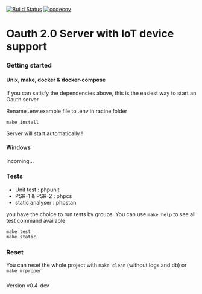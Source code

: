 [![Build Status](https://travis-ci.org/tigerwill90/Oauth-IoT.svg?branch=0.x)](https://travis-ci.org/tigerwill90/Oauth-IoT)
[![codecov](https://codecov.io/gh/tigerwill90/Oauth-IoT/branch/0.x/graph/badge.svg)](https://codecov.io/gh/tigerwill90/Oauth-IoT)
# Oauth 2.0 Server with IoT device support

### Getting started
#### Unix, make, docker & docker-compose

If you can satisfy the dependencies above, this is the easiest way to start an Oauth server

Rename .env.example file to .env in racine folder

````
make install
````
Server will start automatically !

#### Windows
Incoming...

### Tests

* Unit test : phpunit
* PSR-1 & PSR-2 : phpcs
* static analyser : phpstan

you have the choice to run tests by groups. 
You can use `make help` to see all test command available

````
make test
make static
````

### Reset
You can reset the whole project with `make clean` (without logs and db) or `make mrproper`

###
Version v0.4-dev
